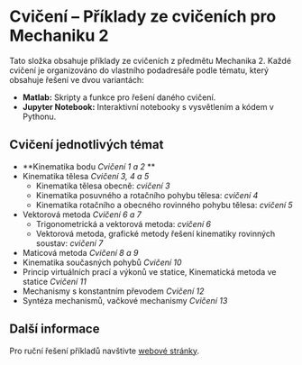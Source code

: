 # Cvičení – Příklady ze cvičeních pro Mechaniku 2

Tato složka obsahuje příklady ze cvičeních z předmětu Mechanika 2. Každé cvičení je organizováno do vlastního podadresáře podle tématu, který obsahuje řešení ve dvou variantách:

- **Matlab:** Skripty a funkce pro řešení daného cvičení.
- **Jupyter Notebook:** Interaktivní notebooky s vysvětlením a kódem v Pythonu.

## Cvičení jednotlivých témat

- **Kinematika bodu *Cvičení 1 a 2* **
- Kinematika tělesa *Cvičení 3, 4 a 5*
    - Kinematika tělesa obecně: *cvičení 3*
    - Kinematika posuvného a rotačního pohybu tělesa: *cvičení 4*
    - Kinematika rotačního a obecného rovinného pohybu tělesa: *cvičení 5*
- Vektorová metoda *Cvičení 6 a 7*
    - Trigonometrická a vektorová metoda: *cvičení 6*
    - Vektorová metoda, grafické metody řešení kinematiky rovinných soustav: *cvičení 7*
- Maticová metoda *Cvičení 8 a 9*
- Kinematika současných pohybů *Cvičení 10*
- Princip virtuálních prací a výkonů ve statice, Kinematická metoda ve statice *Cvičení 11*
- Mechanismy s konstantním převodem *Cvičení 12*
- Syntéza mechanismů, vačkové mechanismy *Cvičení 13*


## Další informace

Pro ruční řešení příkladů navštivte [webové stránky](https://users.fs.cvut.cz/jakub.svadlena/Me2_cviceni/).
